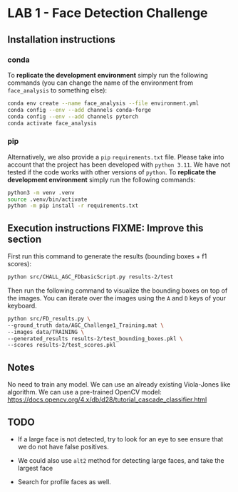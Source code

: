 # LAB 1 - Face Detection Challenge

## Installation instructions

### conda

To **replicate the development environment** simply run the following commands (you can change the name of the environment from `face_analysis` to something else):

```bash
conda env create --name face_analysis --file environment.yml
conda config --env --add channels conda-forge
conda config --env --add channels pytorch
conda activate face_analysis
```

### pip

Alternatively, we also provide a `pip` `requirements.txt` file. Please take into account that the project has been developed with `python 3.11`. We have not tested if the code works with other versions of `python`. To **replicate the development environment** simply run the following commands:

```bash
python3 -m venv .venv
source .venv/bin/activate
python -m pip install -r requirements.txt
```

## Execution instructions FIXME: Improve this section

First run this command to generate the results (bounding boxes + f1 scores):

```bash
python src/CHALL_AGC_FDbasicScript.py results-2/test
```

Then run the following command to visualize the bounding boxes on top of the images. You can iterate over the images using the `A` and `D` keys of your keyboard.

```bash
python src/FD_results.py \
--ground_truth data/AGC_Challenge1_Training.mat \
--images data/TRAINING \
--generated_results results-2/test_bounding_boxes.pkl \
--scores results-2/test_scores.pkl
```

## Notes

No need to train any model. We can use an already existing Viola-Jones like algorithm.
We can use a pre-trained OpenCV model: https://docs.opencv.org/4.x/db/d28/tutorial_cascade_classifier.html


## TODO

- If a large face is not detected, try to look for an eye to see ensure that we do not have false positives.

- We could also use `alt2` method for detecting large faces, and take the largest face

- Search for profile faces as well.